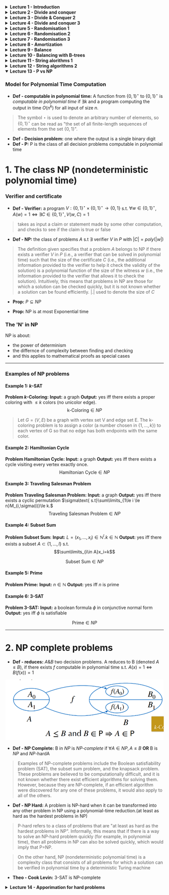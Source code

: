 <details>
<summary><b>Lecture 1 - Introduction</b></summary>

## Binary powering
Input: $(x,n ) \in A \times \N$<br>
Output: $y \in \N : y=x^{n}$


Idea:
$$
x^{n} = \begin{cases}
1 & \text{if } n=0 \\
(x^{n/2})^{2} & \text{if } n \text{ is even} \\
(x^{n-1/2})^{2}\cdot x & \text{if } n \text{ is odd}
\end{cases}
$$

```python
def binpow(x,n):
    if n==0: return 1
    tmp=binpow(x,n//2)
    tmp*=tmp
    if n%2==0: return tmp
    else: return tmp*x
```

## Correctness
An algorithm is **correct** if:
1. It terminates
2. It computes what its specification claims

## Complexity
#### The scientific approach:
1. Experiment for various sizes
2. Model
3. Analyze
4. Validate with experiments
5. If necessary, go to 2

### Binary powering - Analysis
- Lemma: For $n \ge 1, C(n) = \lfloor log_{2}n \rfloor - 1 + \lambda(n)$ where $\lambda(n)$ is the number of 1's in the binary representation of $n$.

---
# IV. Lower bounds
## Complexity of a problem
- **Def - complexity of a problem**: that of the most efficient algorithm that solves it.

### Simple lower bounds
<center>size(Input) + size(Output) $\le$ complexity </center>

---
# V. Reductions
Problem X reduces to problem Y if there is an algorithm that solves X by solving Y.<br>

<center>Complexity of solving X = complexity of solving Y + cost of the reduction</center>

</details>


<details >
<summary><b>Lecture 2 - Divide and conquer</b></summary>

# 1. Polynomials
- Polynomials behave like integers, without carries.

#### Polynomials of Degree 1
$F= f_0+f_1T$<br> $G= g_0+g_1T$<br>
$H:= FG = h_0 + h_1T+ h_2T^2$

Naive algorithm:
$H = (f_{0}g_{0}) + (f_{0}g_{1} + f_1g_0)T + f_1g_1T^2$


## Karatsuba's Algorithm
- **Idea**: Evaluate $FG = h_0 + (\tilde h_1-h_0-h_2)T + h_2T^2$ at $T=x^k$

Algorithm: 
1. if $n$ is small, use naive multiplication
2. Let $k:= \lceil \frac{n}{2} \rceil$
3. Split $F=F_0 + x^kF_1, G= G_0+x^kG_1$ <br>
    $F_0,F_1,G_0,G_1$ of degree $<k$
4. compute **recursively** <br>
  $H_0 := F_0G_0, H_2 := F_1G_1, \tilde H_1 :=(F_0+F_1)(G_0+G_1)$
5. return $H_0+x^k(\tilde H_1 - H_0 -H_2) + x^{2k}H_2$

Complexity: $C(n) = O(n^{log_{2}3})$

---

# 2. Integers
No theorem of complexity equivalence exists, but the
algorithms over polynomials can often be adapted to integers,
with the same complexity

#### Karatsuba's Algorithm for Integers

$F$ and $G$ integers $<2^n \mapsto H:=FG$

Algorithm: 
1. if $n$ is small, use naive multiplication
2. Let $k:= \lceil \frac{n}{2} \rceil$
3. Split $F=F_0 + 2^kF_1, G= G_0+2^kG_1$ <br>
    $F_0,F_1,G_0,G_1<2^k$
4. compute **recursively** <br>
  $H_0 := F_0G_0, H_2 := F_1G_1, \tilde H_1 :=(F_0+F_1)(G_0+G_1)$
5. return $H_0+2^k(\tilde H_1 - H-0 -H_2) + 2^{2k}H_2$

---

# 3. Matrix Multiplication
- **Idea**: Split the matrices into 4 submatrices and compute the product recursively.

Input: two $n \times n$ matrices $A$,$X$ with $n=2^k$<br>
Output: $AX$

Strassen's algorithm:
1. if $n=1$, return $AX$
2. Split $A = \begin{pmatrix} a & b \\ c & d \end{pmatrix}, X = \begin{pmatrix} x & y \\ z & t \end{pmatrix}$ with $(n/2) \times (n/2)$ blocks
3. Compute recursively the $7$ products <br>
$q_1 = a(x+z), q_2 = d(y+t), q_3 = (d-a)(z-y),$ <br>
$q_4 = (b-d)(z+t), q_5 = (b-a)z, q_6 = (c-a)(x+y), q_7 = (c-d)y$
4. Return $\begin{pmatrix}
q_1+q_5 & q_2+q_3+q_4-q_5 \\
q_1 + q_3 + q_6 - q_7 & q_2 + q_7
 \end{pmatrix}$

 ## Application: Graph Transitive Closure
- **Idea**: Represent a graph as an adjacency matrix and compute the transitive closure by matrix multiplication.

Let $G = (V,E)$ be a graph with n vertices.<br>
If $A$ is the adjacency matrix of $G$, then $(A ⋁ I)^{n-1}$ is the
adjacency matrix of $G^*$<br>
The matrix $(A ⋁ I)^{n-1}$ can be computed by log n squaring
operations/multiplications 
</details>

<details>
<summary><b>Lecture 3 - Divide & Conquer 2</b></summary>

# 1. Comparing Rankings
- *Similarity metric (kendall-tau distance)*: number of inversions between two rankings

## Counting inversions
Input: An array A<br>
Output: Numbers of pairs $i<j$ such that $A[i]>A[j]$<br>
(Divide and conquer: $O(nlogn)$)

## Counting inversions: DAC 
Variation of **merge-sort**
1. assume each half is sorted
2. count inversions where A[i] and A[j] are in different halves
3. merge two sorted halves into sorted whole
**Merge-and-Count:** count inversions while merging the two sorted lists 

### Sort and Count Algorithm
```
Sort-and-Count(A):
  if A has one element
    return (0,A)

  Divide A into two halves A1,A2
  (r1,A1) <- Sort-and-Count(A1)
  (r2,A2) <- Sort-and-Count(A2)

  (rC,A) <- Merge-and-Count(A1,A2)
  return (r1+r2+rC,A)
```
```
Merge-and-Count(A1,A2):
  initialize an empty array B
  Inv <- 0

  if A1 or A2 is empty 
    return (0,nonempty list)

  Compare first elems of A1, A2
  If the smallest is in A1:
    move it at the end of B
  Else
    move it at the end of B
    Inv += |A1|

  return (Inv,B)
```

# 2. Selction: Linear Time with DAC
## Complexity of DAC algorithms
$O(log n)$: binary powering<br>
$O(n log n)$: merge sort, counting inversions<br>
$O(nlog23 ≈ n 1.58)$: Karatsuba multiplication (integers, polynomials)<br>
$O(nlog27 ≈ n 2.80)$: Strassen’s matrix multiplication<br>

## Statement of the problem
_Select:_ $(A:= \{a_1, \dots,a_n \},k) \mapsto x \in A$ s.t. $| \{a \in A| a \leq x \}| = k$

**Algorithm:** 
```
Select(A,k):
  If |A| = 1, return A[0]
  Choose a good pivot p 
  q := Partition(A,p)
  If q=k return q
  If q>k return Select(A[:q],k)
  If q<k return Select(A[q:],k-q)
```
Worst case: $C(n) \leq C(n) + O(n) \rightarrow O(n^2)$

### Selection in worst-case linear time

_Goal._ Find pivot element p that divides list of n elements into two pieces so that each piece is guaranteed to have $\leq 7/10 n$ elements.

### Median-of-medians selection algorithm
```
MOM-Select(A,k):
  n <- |A|
  if n < 50:
    return k-th smallest element of A via mergesort
  Group A into n/5 groups of 5 elements each (ignore leftovers)
  B <- median of each group of 5
  p <- MOM-Select(B,n/10)

  (L,R) <- Partition(A,p)
  if (k<|L|) return MOM-select(L,k)
  else if (k>|L|) return MOM-select(R,k-|L|)
  else return p 
```
</details>

<details>
<summary><b>Lecture 4 - Divide and conquer 3</b></summary>

## Master Theorem

Divide and conquer has a recurrence given by: 
$$C(n) \leq mC(\lceil n/p \rceil) + f(n) \text{\qquad for } n \geq p$$


> **Master Theorem - Version 1**
>
> Assume $C(n) \leq mC(n \lceil n/p \rceil)+f(n)$ if $n \geq p$,  
> with $f(n) = cn^\alpha$ ($\alpha \geq 0$). Let $q = p^\alpha$.  
> Then, as $n \to \infty$,  
> $$C(n) = \begin{cases} O(n^\alpha), &\text{if } q>m, \\ O \left(n^\alpha \log n \right), &\text{if } q = m, \\ O \left(n^{\log_p m} \right), &\text{if } q<m. \end{cases}$$
q/m governs which part of the recursion tree dominates

> **Master Theorem - More general**
>
> Assume $C(n) \leq mC(n \lceil n/p \rceil)+f(n)$ if $n \geq p$, with $f(n)$ _increasing_   
> and there exist $(q,r)$ s.t. $q \leq f(pn)/f(n) \leq r$ for large enough $n$.    
> Then, as $n \to \infty$,  
> $$C(n) = \begin{cases} O(f(n)), &\text{if } q>m, \\ O \left(f(n) \log n \right), &\text{if } q = m, \\ O \left(f(n) n^{\log_p (m/q)} \right), &\text{if } q<m. \end{cases}$$
**Note 1.** The previous theorem is a special case of this.  
**Note 2.** A tighter value of $q$ gives a better complexity bound.

# 2. Closest Pair of Points
A case when merging sub-results is not so easy
## Problem: Given points in the plane, find the closest pair.

_Naive method:_ compute all $O(n^2)$ pairwise distances, return pair with smallest one.  
_Divide and Conquer:_ split points into left and right, solve both subproblems (ok), **recombine** (hard).

**1D Approach.** Given $n$ points on a line, find the _closest_ pair 

_Solution:_ sort them in $O(n \cdot \log n)$ and traverse the list computing the distance from each point to the next.

_Sorting Solution **for 2D**:_
- sort by x-coordinate and consider nearby points
- sort by y-coordinate and consider nearby points

## Comparisons within a Strip

> Each point has to be compared with _at most 7_  
> of the next ones for the $y$-coordinate

_Def._ Let $s_i$ be the point in the 3d-strip with the $i$-th smallest y-coordinate  
_Claim._ If $|j-i|>7$, then the distance between $s_i$ and $s_j$ is _at least d_
</details>

<details>
<summary><b>Lecture 5 - Randomisation 1</b></summary>
<br>
<br>

Two types of randomisation:
1. **Las Vegas**: always correct
2. **Monte Carlo**: probabilistic correct

# 1. Toy Monte Carlo Example: Freivalds' Algorithm 
## Problem: Given $A,B,C \in \mathbb{R}^{n \times n}$, decide if $AB=C$.

**Direct approach:** Compute $D = C - AB$ and test whether $D=0$.
**Cost:** $O(n^2.38)$

Freivalds' algorithm:
```
1. Pick a random v uniformly from {0,1}^n
2. Compute w := Cv - A(Bv)
3. Return (w=0)
```

Repeating the algorithm $k$ times, the probability of error is at most $2^{-k}$.
> $Pr(\text{k errors}) \le 1/2^k$

# 2. Another Monte Carlo Example: Min-Cut in a Graph 

Given a graph $G=(V,E)$, find a cut $(S,S')$ of minimum size.

**Naive approach:** Enumerate all cuts and find the minimum one.
**Cost:** $O(2^n)$

**Randomised approach:** Pick a random cut $(S,S')$ and return it.
**Cost:** $O(n)$

Contraction algorithm [Karger'95]:
> 1. Pick a random edge $(u,v)$
> 2. Contract the edge $e$, i.e. $u$ absorbs $v$ 
>    * delete edges between $u$ and $v$ 
>    * redirect all edges incident to $v$ to $u$
> 3. Repeat until there are only two vertices left
> 4. Return the cut $(S,S')$ where $S'$ is the set of nodes absorbed by $u$

**Cost:** $O(n^4ln(n))$

Improved Contraction algorithm [Karger-Stein'96]:
> $n$ is the number of nodes
> if $n \le 6$ then, brute force enumeration
> $t = \lceil 1 + n/\sqrt{2} \rceil$
> Perform two independent runs of the contraction algorithm to obrain $H_1$ and $H_2$ each with $t$ vertices
> Recursively compute min-cuts in each $H_1$ and $H_2$
> Return the smaller of the two min-cuts

**Cost:** $O(n^2log(n))$

# 3. Randomised QuickSort

Recall: Quicstort partitioning
```python
def partition(A, l, r):
  #Runs in place
    x = A[r]
    i = l-1
    for j in range(l, r):
        if A[j] <= x:
            i += 1
            A[i], A[j] = A[j], A[i]
    A[i+1], A[r] = A[r], A[i+1]
    return i+1
```

Recall: Quicksort
```python
def quicksort(A, l, r):
    if l < r:
        q = partition(A, l, r)
        quicksort(A, l, q-1)
        quicksort(A, q+1, r)
```

**Randomised Quicksort**
```python
import random
def sort(A):
    random.shuffle(A) # Randomize the input (in O(n) ops)
    quicksort(A, 0, len(A))
```
<center>

For an **arbitrarily bad input** the **expected** number of comparisons is $\approx 2nlogn - 2.85n$

</center>


| Algorithm | Running time | In place | Extra space | Deterministic |
|:---------:|:------------:|:--------:|:-----------:|:-------------:|
| Quicksort | $O(nlogn)$   | Yes      | $logn$          | No            |
| Mergesort | $O(nlogn)$   | No       | $n$         | Yes           |


# 4. QuickSelect

```python
def select(A, k):
  random.shuffle(A)
  retrun quickselect(A, 0, len(A), k)

def quickselect(A, l, r, k):
  q = partition(A, l, r)
  if q==k: retrun A[q]
  if q<k: return quickselect(A, q+1, r, k)
  return quickselect(A, l, q-1, k)
```

Sorting gives an algorithm $O(nlogn)$ comparisons

</details>

<details>
<summary><b>Lecture 6 - Randomisation 2</b></summary>

# 1. Hash Functions

**Definition:** A hash function $h: A \rightarrow \mathbb{Z}$ is a function that maps objects form a given universe *(int, floats, strings, files etc.)* to integers.

Applications:
- Hash tables: This lecture
- Fingerprinting: check that a file ahs not been corrupted / modified; detect duplicate data; avoid backup of unchanged portions of a file; search pattern in a text (next tutorial)

# 2. Hash Tables
**Collisions do occur!** Hash tables need to detect and handle them.

**Time for insertion**: 
* m = table size
* n = number of elements

When $\alpha = n/m < 1 \text{, } \mathbb{E}( \text{nº probes}) = O(1)$


## Simple dictionaries via Hash Tables with Separate Chaining
**Def - Separate chaining:** Each table entry is a linked list of key-value pairs.

When collision occurs with separate chaining, the new element is added to the end of the list.

```python
def FindInList(key,L):
  for i, (k,v) in enumerate(L):
    if k == key: return i
    return -1

def FindInTable(key,T):
  L = T[hash(key)]
  return L, FindInList(key,L)
```
## Simple dictionaries via Hash tables with Linear Probing

**Def - Linear probing:**: Each table entry is either empty or contains a key-value pair. If a collision occurs, the next empty entry is used.

```python
def FindInTable(key,T):
  v = hash(key)
  while T[v] != None and T[v][0] != key:
    v = (v+1) % m
  return v
```

# 3. Application to Sparse Matrices
**Def - Sparse matrix:** a matrix with many zero entries.
**Ex.** Adjacency matrix of the graph of the web

**Data-structure:** array of dictionaries, where only the nonzero entries are stored

</details>

<details> 
<summary><b>Lecture 7 - Randomisation 3</b></summary>

# 1. Random walk in a maze

## Probabilistic Algorithm
**Input**: $u$ initial vertex, $v$ target vertex.
```
While u != v:
  Pick a random neighbor w of u
  u = w
Return
```
Random variable $X_k$ = vertex visited at $k$th step ($X_0 = u$)

## Exiting the maze
**Lemma:**  $\sum_{v|(u,v) \in G} T(v,u) = 2m - d(u)$
$\implies$ for any edge $(u,v)$, $T(v,u) \le 2m - 1$

Where $T(u,v)$ is the transition probability from $u$ to $v$.
And $m$ is the number of edges in the graph.

**Proposition 1:** $T(u,v) \le (2m-1)\Delta(u,v)$ for any edge $(u,v)$
Where $\Delta(u,v)$ is the number of edges connecting $u$ to $v$.

**Proposition 2:** Expected time to visit all nodes: $T(u,.) \le 2m(n-1)$

# 2. Satisfiability

**Def - Satisfiability:** Given a boolean formula $\phi$ in conjunctive normal form, is there a truth assignment that makes $\phi$ true?

**Example:** $\phi = (x_1 \lor x_2) \land (x_1 \lor \neg x_2) \land (\neg x_1 \lor x_2) \land (\neg x_1 \lor \neg x_2)$

**Def - Clause:** A disjunction of variables.
> $x \vee y \vee z$

**Def - Conjunctive normal form (CNF):** A conjunction of clauses.
> $(x_1 \lor x_2) \land (x_1 \lor \neg x_2)$

## k-SAT
**Def - k-SAT:** A boolean formula $\phi$ is k-SAT if every clause contains at most $k$ variables.

# 3. WalkSat
**Input:** A boolean formula $\phi$ in CNF in $n$ variables.
**Output:** an assignment or FAIL
> 1. Pick an assignemnt $B \in {0,1}^n$ uniformly at random  
> 2. Repeat N times:
>    - If the formula is satisfied, return $B$
>    - Pick a clause $C$ at random
>    - Pick a variable $x$ in $C$ at random
>    - Flip $x$ in $B$
> 3. Return FAIL

N is to be determined by the analysis.

## Analysis of Walksat when $k=2$
$$\mathbb{P}(success) \ge 1/2$$

WalkSat gives a Monte Carlo algorithm in time **$O(n^2)$**

### Analysis for Larger $k$

Same worst-case reasoning gives $\mathbb{P}(\Delta d= -1) \geq 1/k$.  
With $\Delta d$ the change in the number of unsatisfied clauses when flipping a variable.
Probability $p(d)$ of reaching $0$ starting from $d$ when $\mathbb{P}(\Delta d= -1) = 1/k$ (worst-case).

**Lemma.**
$$p(d) = (k-1)^{-d}$$  

Probability that WalkSat succeeds (with $N= \infty$):
$$\mathbb{P}(success) \geq \left(\frac{k}{2(k-1)}\right)^n$$  

### Stopping after $3n$ Steps for 3-SAT

$$\mathbb{P}(success) \geq \dfrac{(3/4)^n}{3n+1}$$


</details>


<details>
<summary><b>Lecture 8 - Amortization</b></summary>

<br>

**Def - Amortized analysis:** average the wors-case over a sequence of operations. 
**Def - Average-case:** average complexity over random inputs or random executions.

# 1. Dynamic Tables
### Tables in Low-Level Languages
```python
A = []
for i in range(N): A.append(i)
# Would have quadratic complexitiy with naive implementation
```

Increasing the size of the table requires:
&nbsp;&nbsp;&nbsp;&nbsp; Allocating a new array of memory
&nbsp;&nbsp;&nbsp;&nbsp; **copying** the old array into the new one
*Expensive!*

### Dynamic tables
**Def - Dynamic table:** a table that can grow and shrink.

They use three fields:
1. Size
2. Capacity
3. Pointer to the array

Worst-Case cost of append: $O(size)$.

### Amortized Cost of a Sequence of Append
 *For example, the amortized cost of a sequence of append operations to a list data structure is the average cost per append operation, over the entire sequence of operations.*

Sequence of capacities:
$$t_{k+1} = \lfloor \alpha(t_k+1)\rfloor, \quad t_0=0$$

$t_k+1$ describes the capacity of the table after $k$ appends.

Total cost of $N$ apped: $C_N \leq N + \sum_{t_k\leq N}t_k$

> **Thm.** Amortized cost bounded by
> $$\dfrac{C_N}{N} \leq 1+ \dfrac{\alpha}{\alpha-1}$$

### Deletion
Retrieve memory when the `size` of the table decreases
* When the size of the table decreases, it is possible to retrieve memory

Dangerous scenario:
- increase by a factor $\alpha$ when full;
- decrease by a factor $1/\alpha$ when possible.
 <sup>can be problematic because it may lead to frequent resizing of the table


_Solution:_ leave space to prepay for the next growth. 

```py
def pop(self):
  if self.size==0: raise IndexError
  res = self.table[self.size]
  self.resize(self.size-1)
  return res

def resize(self,newsize):
  if newsize> self.capacity or newsize< self.capacity/beta:
    self.realloc((int)(alpha*newsize))
  self.size = newsize
```
#### Application to Hash Tables

Hash tables with linear probing require a filling ratio (number of elements stored in the data structure to its capacity) bounded away from 1. _Implemented with dynamic tables._

Resizing the table requires to rehash all the entries.

In Python, the hash function is computed once as a 64-bit integer, and stored with the object. Only its value mod the new size is recomputed.

# 2. Union find

Abstract Data Type for *Equivalence Classes*.
Main operations:
1. Find$(p)$: identifier for the equivalence class of $p$
2. Union$(p,q)$: add the relation p $\sim$ q (Combines two subsets)

## Forests in arrays
$p[i] := parent(i)$
$[2,3,2,3,10,6,6,6,10,6,2,11]$
```
        6           3        11        2
      / | \         |                 / \
     5  7  9        1                0  10
                                        / \
                                       4   8
```

First version:
```python
def find(p,a):
  while p[a]!=a: a=p[a]
  return a

def union(p,a,b):
  link(p, find(p,a), find(p,b))

def link(p,a,b):
  p[a]=b
```

Worst case:
```python	
for i in range(N): union(p,0,i)
# Uses O(N^2) array accesses
```

### Union by Rank
Maintain rank (=height) of each tree.
```python
def link(p,a,b):
  if a==b: return
  if rk[b]>rk[a]: p[a]=b
  else: p[b]=a
  if rk[a]==rk[b]: rk[a]+=1
```
Worst case for find: $O(\log N)$

### Path Compression
```python
def find(p,a):
  if p[a]!=a: p[a]=find(p,p[a])
  return p[a]
```
Preserves the properties of rank (becomes an upper bound on height). Worst-case for find unchanged.
<center>

 **Theorem.** A sequence of $m \ge n$ union or find operation uses $O(mlog^{\star}n)$ array accesses.
</center>

$\log^{\star}n$: number of iterations of $\log_2$ before reaching $\leq1$. 

## Link & Compress
```python
def compress(p,a,b):
  # b ancestor of a
  if a!=b:
    compress(p,p[a],b)
    p[a]=p[b]
```

1. Rewrite the sequence of m union or find as a sequence of O(m) link and compress operations.
2. Perform the links first (each O(1) operations).

**Def - T(m,n,r):** worst-case number of parent changes in $\le m$ compress in a forest of $\le n$ nodes, each of rank $\le r$.

<center>

**Lemma.** $T(m,n,r) \le nr$.
</center>


### High and Low Forests
Split into two forests:
- rank of forest in total $r$
- Choose some $s$ 
- $F_+$ with all nodes with $r \geq rank > s$ 
- $F_-$ with all nodes with $rank \leq s$

```
Compress2(a,b,F):
if rk[a]>s then Compress2(a,b,F+)
elif rk[b]<=s then Compress2(a,b,F-)
else
  x = a
  while rk[p[x]]<=s and p[x]!=x:
    x = p[x]
  Compress2(p[x],b,F+)
  Shatter(a,x,F-) # new parent in F+
  p[x] = x # counts parent change within F+
```

- $m_-$ compress purely inside $F_-$
- $m_+ := m-m_-$

$C$ sequence of $m$ compress _splits_ into  
- $m_-$ compress in $F_-$, denoted $C_-$
- $m_+$ compress in $F_+$, denoted in $C_+$
- $|F_-| \leq n$ parent changes in Shatter
- $\leq m_+$ parent changes within $F_+$

$$T(m,n,r) = T(F,C) \leq T(F_+,C_+) + T(F_-,C_-) + m_+ + n$$

### Conclusion

For any sequence $C$ of length $\leq m$ in a forest with $n$ nodes of rank $\leq r$, 
$$T(F,C)-m \leq T(F_-,C_-)-m_- + T(F_+,C_+) + n$$

Where:
- $T(F,C) -m$ has $rk \leq r$
- $T(F_-,C_-)-m_-$ has $rk\leq s$
- $T(F_+,C_+) \leq \dfrac{rn}{2^s}$

Choose $s=\log_2{r}$
$$T(F,C)-m \leq T(F_-,C_-) -m_- + 2n$$

Iterating $\log^{\star}r$ times yields 

$$T(F,C) \leq m+2n\log^{\star}{r} = O(m\log^{\star}{n}) \quad (m\geq n, r\leq n)$$

</details>


<details>
<summary><b>Lecture 9 - Balance</b></summary>

### Data-structures for Ordered Data

Priority Queues: insert, findmax, deletemax

Ordered Search Trees: insert, find, delete, selectbyrank, floor, ceiling, countbetween, ... 
<sup> (Sorting first is not an option) </sup>

**Balanced trees** allow for all these operations in *worst-case time $O(\log n)$*.

# 1. Priority Queues & Heap-ored Trees

Recall: Dijkstra's algorithm for shortest path in a graph.
```
while PQ not empty:
  remove first edge ((u,v), d(s,u)) from PQ
  if v not in the tree
    add v to the tree
  for all neighbours w of v
    insert ((v,w),d(s,v)+d(v,w)) into PQ
```

## Heaps
**Def - heap:** A heap is a tree-based data structure that satisfies the heap property: each node is either greater than or equal to (in a max heap) or less than or equal to (in a min heap) its children. 

### Basic operations


- **Insert** operation adds a new element to the heap and maintains the heap property.
- **Fixup**  moves an element up in the heap to its correct position after removal or addition to end of min heap.
> $\le \log_2{n}$ comparisons
- **Deletemax** removes the maximum element from a max heap and returns it.
- **Fixdown**  moves an element down in the heap to its correct position after insertion or root removal from a max heap.
> $\le 2\log_2{n}$ comparisons

# 2. Binary Search Trees
**Def - Binary Search Tree:** A binary search tree is a binary tree in which each node has a key and satisfies the binary search tree property: the key in each node is greater than all keys stored in the left subtree, and less than all keys in the right subtree.

Worst-case for *Find/Insert*: $O(n)$

### Average-Case analysis

Internal path length:
- $P_n :=$ sum depth of all nodes
- $P_n/n +1:$ average successful search
- $P_n/n +3:$ average unsuccessful search (=insert)


<center>

**Prop:** In a BST built from $n$ random keys, the average number of comparisons for a search is $1.39\log_2{n} + O(1)$
</center>


### Select
median, select:
change nodes into key,left,right,size

> The select operation is used to find the node with a specific rank (position) in the tree. To do this, we can add additional information to each node in the form of a "size" field, which represents the number of nodes in the subtree rooted at that node.
```py
def _insert(self,node,key):
  if node is None: return Node(key)
  if node.key > key:
    node.left = self._insert(node.left,key)
  elif node.key < key:
    node.right = self._insert(node.right,key)
  node.size = 1 + size(node.left) + size(node.right) # !!!!!!!!!!!!!!!!!!!!!!!!!!!!!!!!!!!!
  return node
```
</details>

<details>
<summary><b>Lecture 10 - Balancing with B-trees</b></summary>

# 3. Red-Black BST

**Def - 2-3 search trees:** Self-balancing data structure used to maintain a sorted list while allowing efficient insertion and deletion. Each node can have two keys (2-node) or three keys (3-node).

### (Left-leaning) Red-Black BST
**Properties:**
- Red links lean left
- No node has two red links connected to it
- Perfect black balance: every path from root to null link has the same number of black links
```
       B (30)
      /       \
    R (20)     B (40)
   /   \         /      \
 B (10) R (30)  B (40) B (50)
```

### Insertion
1. Insert as usual
2. Color new node red
3. Rotate right if right child is red and left child is black
4. Rotate left if left child is red and left grandchild is red
5. Flip colors if both children are red

- **Right rotation:** move left child to root, original root becomes right child, original right child becomes left child of new root
- **Left rotation:** move right child to root, original root becomes left child, original left child becomes right child of new root

#### Worst-Case analysis
<center>

>**Prop:** The height of a red-black BST with $n$ nodes is at most $2\log_2{n}$ 
</center>

# 1. B-Trees

**Def - B-tree:** 
1. The root is either a leaf or has between 2 and $t$ children.
2. Non-leaf nodes (except the root) have between $\lceil t/2 \rceil$ and $t$ children.
3. All leaves are at the same depth. Each leaf stores between $\lceil t/2 \rceil$ and $t$ items.

### B-Trees: Find
For a B-tree of order t:
- each internal node has up to t-1 keys to search 
- each internal node has between $\lceil t/2 \rceil$ and t children
- depth of B-tree storing N items: $O(\log_{\lceil t/2 \rceil}{N})$

Complexity:
- $O(\log_{2}{t})$ to binary search with branch to take at a node
- Total time to ifnd item: $O(log_2N)$

### Insertion
**Insert x (similar to 2-3 search trees):** Do a find on x and find appropriate leaf node
- if leaf node is not full, fill in empty slot with x
- if leaf node is full (has t items):
  - split into two nodes with $\lfloor (t+1)/2 \rfloor$ and $\lceil (t+1)/2 \rceil$ children
  - adjust parents up to the root node

Tree in internal memory: $t=3$ or $4$  
Tree on disk: $t=32$ to $256$ (inferior and leaf nodes fit on 1 disk block)
  - depth = 2 or 3 -> fast access to databases

</center>
</details>

<details>
<summary><b>Lecture 11 - String alorithms 1</b></summary>

### Substring search

**Input:** two strings (text $T$ and pattern $P$)
**Output:** answer to "is $P$ a substring of $T$?" 
$substring := \exists i, \forall j \in \{0,...,m-1\}, T_{i+j} = P_j$


Known algorithms ($|T|=n; |P|=m$):  
||worst case|average case|  
|---:|---|---|  
|Brute force|$\leq nm$|$\leq 2(n-m+1)$|  
|Knuth-Morris-Pratt|$\leq n+m$|$\geq n$|  
|Boyer-Moore|$\leq 3n$|$\approx n/m$|  

# 1. Brute force
```py	
def bruteforce(text,pattern):
  for i in range(len(text) - len(pattern)):
    for j in range(len(pattern)):
      if text[iç+j] != pattern[j]: break
      else:
        return i
  return -1
```  
- Worst-case: $P=a^{m-1}b, t=a^{n-1}b \implies$ $O((n-m+1)m)$

**Expected Number of Comparisons for All Matches**  
Fixed pattern, uniform random text  

|# of texts of length $n$ having...|| 
|---|---|  
|at least the $k$ first letters of the pattern at a given location|$$R^{n-k}$$|  
|exactly the k first letters of the pattern at a fiven location|$$R^{n-k}-R^{n-k-1}$$|
|# of comparisons at this location|$$\sum_{k=0}^m (k+1)(R^{n-k}-R^{n-k-1}) \leq \dfrac{R^n}{1-1/R}$$|  
|# of comparisons at all locations:|$$\leq \frac{(n-m+1)R^n}{1-1/R}$$|  

_Expectation_ $\leq \dfrac{n-m+1}{1-1/R}$.

# 2. Knuth-Morris-Pratt
```py
def kmp(text,dfa):
  m=len(dfa)
  s=0
  for i in range(len(text)):
    s=dfa[s].get([text[i]],0)
    if s==m: return i-m+1
  return -1
```

**Def - Deterministic Finite Automaton (DFA):** 
- a finite set $Q$ of states
- a transition function $\delta: Q \times \Sigma \rightarrow Q$
- an initial state $q_0 \in Q$
- a set of accept states $F \subseteq Q$
> mathematical model used to recognize patterns within input.
>> The DFA operates by reading input symbols one at a time and transitioning between states based on the current input symbol and the transition function. The transition function specifies which state the DFA should move to based on the current state and the input symbol.

When a match fails at index $i$ in the pattern, $i-1$ characters of the text are known $\longrightarrow$ imagine starting over from the 2nd one.  

```py
def preprocess(pattern):
  m=len(pattern)
  # dfa[state][key] gives new state
  dfa=[{} for i in range(m)]
  dfa[0][pattern[0]]=1
  state = 0

  for i in range(1,m):
    for key in dfa[state]: dfa[i][key] = dfa[state][key]
    state = dfa[state].get(pattern[i],0)
    dfa[i][pattern[i]] = i+1
```


# 3. Boyer-Moore
```py
# lcs - least character shift
# bms - boyer-moore shift
def bm(text,pattern, lcs,bms):
  n= len(text)
  m = len(pattern)
  i = 0
  while i<=n-m:
    for j in range(m-1,-1,-1):
      if text[i+j]!=pattern[j]:
        i+=max(1,j-lcs.get(text[i+1],-1),bms[j])
        break
    else: return i
  return -1

def lastoccurence(pattern):
  m = len(pattern)
  lcs = {}
  for i in range(m-1):
    lcs[pattern[i]] = i
  return lcs
```
Worst-case for last character heuristic: $P=ba^{m-1}, T=a^n$

Average-case complexity: $\mathbb{E}[\text{\# of comparisons}]\approx n/m$ for large $R/m$

#### Shift by Longest Suffixes

$bms[j]:= min \left \{ s > 0 | (\forall k \in \{j+1, \dots, m\}: s>k \vee P[k-s] = P[k]) \wedge (s>j \vee P[j-s]\neq P[j])   \right \}$


Corresponding code:

```py 
def longestsuffix(pattern):
  m=len(pattern)
  ls=[0]*(m-1)
  for i in range(m-1,-1,-1):
    for j in range(i+1):
      if pattern[m-1-j] == pattern[i-j]:
        ls[i] += 1
      else: break
  return ls

def bmshift(pattern):
  ls = longestsuffix(pattern)
  m = len(pattern)
  bms = [m]*m
  j = 0
  for i in range(m-2,-1,-1):
    if ls[i]==i+1:
      for j in range(j,m-i,-1): bms[j]=m-1-i
  for i in range(m-1):
    bms[m-1-ls[i]] = m-1-i
  return bms
```

</details>



<details>
<summary><b>Lecture 12 - String algorithms 2</b></summary>

# 1. Tries (digital search trees) 
- **Trie (prefix tree)** is a tree-like data structure for storing a set of strings
- Each node represents a single character in a string
- Root node represents empty string, children of root node represent first characters of strings in set, children of these nodes represent second characters of strings in set, and so on

```py
class Node:
  def __init__(self, sizeAlpha, val=None):
    self.val = val # None except at end of string
    self.child = [None]*sizeAlpha # sizeAlpha = size of alphabet

class Trie:
  def __init__(self, sizeAlpha):
    self.root = Node(sizeAlpha)
    self.sizeAlpha = sizeAlpha
  def insert(self,str,val,idnex=0):
    self.root=self._insert(self.root,str,val,index)
  def find(self,str,index=0):
    return self._find(self.root,str,index)
  def longestprefix(self,str,index=0):
    return self._longestprefix(self.root,str,index)
```

### Find/Insert/LongestPrefix
> Worst-case time *linear* in length of string (optimal)

```py
def _find(self,node,str,index):
  if node is None: return None
  if index==len(str): return node.val
  return self._find(node.child[ord(str[index])],str,index+1)

def _insert(self,node,str,val,index):
  if node is None: node = Node(self.sizeAlpha)
  if index==len(str): node.val = val
  else:
    node.child[ord(str[index])] = self._insert(node.child[ord(str[index])],str,val,index+1)
  return node

def _longestprefix(self,node,str,index):
  if node is None: return -1
  if index==len(str): return 0 
  return 1 + self._longestprefix(node.child[ord(str[index])],str,index+1)
```
$$R \times \text{num. strings} \le \text{size(trie)} \le R \times \text{num. strings} \times \text{average string length}$$


### Ternary Search Tries (TST)
Differ to DST in how they store the strings in the trie.
- The path from the root of the trie to a leaf node represents a complete string
- Each node has three pointers: left, right, and middle
- The left and right pointers are used to store characters that are lexicographically smaller or larger than the character stored at the current node
- The middle pointer is used to store characters that are equal to the character stored at the current node


# 2. Lempel-Ziv-Welch (LZW) compression
- It works by replacing repeating patterns of data with references to dictionary entries that represent the patterns
- The algorithm operates in two phases: encoding and decoding
- During encoding, the algorithm constructs a dictionary of patterns and replaces each pattern with a unique code
- During decoding, the algorithm uses the dictionary to reconstruct the original data by replacing codes with the corresponding patterns
### Create a code with longer and longer prefixes
Example: `abracadabracadabracadabra`
1. Split into reocurring patterns: `a|b|r|a|c|a|d|ab|ra|ca|da|br|ac|ac|ad|abr|a`
2. Create a dictionary: `a:0, b:1, r:2, c:3, d:4, ab:5, ra:6, ca:7, da:8, br:9, ac:10, ad:11, abr:12`
3. Profit! $\implies$ 25 characters $\in \sum$ input **vs** 16 characters $\in \mathbb{N}$ on output

### Resulting Code
```python
def getnext(str,index):
  res = str[index]
  for i in range(1, _SIZE): res=res*256+str[index+i]
  return res

def uncompress(inname,outname):
  dic = [chr(i) for i in range(256)]
  count = _MAXASCII
  with open(inname,"rb") as f_in,\
    open(outname,"wb", encoding="ascii") as f_out:
    text = f_in.read() #Make it a long string
    val = dic[getnext(text,0)]
    for index in range(_SIZE, len(text),_SIZE):
      f_out.write(val)
      new = dic[getnext(text,index)]
      if new is None: new = val+val[0]
      elif new==_MAXASCII: break
      if count<_MAXCODE:
        count += 1
        dic[count] = val+new[0]
      val = new
```

# 3. Huffman Encoding
Huffman encoding is a data compression algorithm that assigns shorter codes to more frequent characters and longer codes to less frequent characters, resulting in a compressed version of the data that uses fewer bits. It builds a binary tree using character frequencies and uses the tree to assign codes, with 0 representing a left branch and 1 representing a right branch.

#### Example:
- Input: `Racoons are cool`
1. Make freq table
<table><thead><tr><th>Character</th><th>Frequency</th></tr></thead><tbody><tr><td>H</td><td>1</td></tr><tr><td>u</td><td>2</td></tr><tr><td>f</td><td>4</td></tr><tr><td>m</td><td>2</td></tr><tr><td>a</td><td>4</td></tr><tr><td>n</td><td>3</td></tr><tr><td>c</td><td>3</td></tr><tr><td>o</td><td>1</td></tr><tr><td>d</td><td>2</td></tr><tr><td>i</td><td>2</td></tr><tr><td>s</td><td>2</td></tr><tr><td>l</td><td>1</td></tr><tr><td>t</td><td>1</td></tr><tr><td>e</td><td>3</td></tr><tr><td>r</td><td>1</td></tr><tr><td>g</td><td>1</td></tr><tr><td>p</td><td>1</td></tr><tr><td>y</td><td>1</td></tr><tr><td>b</td><td>1</td></tr></tbody></table>

2. Make tree based on frequencies
```
            *
           / \
          /   \
         *     *
        / \   / \
       /   \ /   \
      *     *     *
     / \   / \   / \
    /   \ /   \ /   \
   *     *     *     *
  / \   / \   / \   / \
 R   a c   o n   s space r
        / \   /     / \
       e   c l     e   c

```

3. Finally, we use the binary tree to assign codes to the characters. A 0 represents a left branch and a 1 represents a right branch. The resulting encoded data would look like this:
<table><thead><tr><th>Character</th><th>Frequency</th><th>Code</th></tr></thead><tbody><tr><td>R</td><td>1</td><td>1111</td></tr><tr><td>a</td><td>3</td><td>0000</td></tr><tr><td>c</td><td>2</td><td>0001</td></tr><tr><td>o</td><td>3</td><td>0010</td></tr><tr><td>n</td><td>2</td><td>0011</td></tr><tr><td>s</td><td>1</td><td>0100</td></tr><tr><td>space</td><td>2</td><td>0101</td></tr><tr><td>r</td><td>1</td><td>0110</td></tr><tr><td>e</td><td>1</td><td>0111</td></tr><tr><td>c</td><td>1</td><td>1000</td></tr><tr><td>l</td><td>1</td><td>1001</td></tr></tbody></table>


### Optimal Tries
**Def - Weighted external path length:** The sum of the weights of all the nodes on the path from the root to a leaf node $W(t) := \sum_{\text{leaf } l}\text{weight(l)}\times\text{depth(l)}$. Where the *weight(l)=number of occurrences*

**Observations:** there is an optimal trie such that two (sibling) leaves $l_1$ and $l_2$ of minimal weights $n_1$ and $n_2$ are at its lowest level; the trie $T^{\star}$ obtained by replacing $l_1$ and $l_2$ with a leaf $l$ of weight $n_1+n_2$ is also optimal.

### Huffman Algorithm
> **Thm:** Huffman's algorithm constructs a prefix-free code with minimal $W(T)$.

```py
class NodeHuffman:
  def __init__(self,val,child=[None,None]):
    self.val = val
    self.child = child

def maketrie(text,wordsize):
  numocc = getnumberoccurrences(text,wordsize)
  minpq = PQ() #Priority queue of trees by weights
  # Start from a forest with one tree per letter
  for c in range(2**(8*wordsize)):
    if numocc[c]>0:
      minpq.insert(-numocc[c],NodeHuffman(c))
    while minpq.size>1:
      # Comvine two trees of minimal length
      n1,l1 = minpq.deletemax()
      n2,l2 = minpq.deletemax()
      minpq.insert(n1+n2,NodeHuffman(None,[l1,l2]))
  return minpq.deletemax()[1]
```

### Communicating the Trie
Use a preorder tracversal with 0 for nodes and 1+letter for leaves. The resulting string is the code for the trie.

```py
def writetrie(trie,out):
  if trie.val is None:
    out.extend('0')
    writetrie(trie.child[0],out)
    writetrie(trie.child[1],out)
  else:
    out.extend('1')
    out.extend(format(trie.val,'08b'))

def readtrie(barray,index):
  if barray[index]:
    return NodeHuffman(int(barray[index+1:index+1])),index+9
  else:
    left, index = readtrie(barray,index+1)
    right, index = readtrie(barray,index)
    return NodeHuffman(None,[left,right]),index
```

### Summary 

Table of LZW vs Huffman in markdown:

| Name |     |
| :---:   | :---: | 
| Lempel-Ziv-Welsh | captures repetitions, regularity, easy to decode, works in one pass   | 
| Huffman | exploit differences in frequencies, requires two passes, the code must be treansmitted (possibly compressed) as well.  | 
</details>


<details open>
<summary><b>Lecture 13 - P vs NP</b></summary>

### Model for Polynomial Time Computation

- **Def - computable in polynomial time:** A function from $\{0,1\}^\star$ to $\{0,1\}^\star$ is *computable in polynomial time* if $\exists k$ and a program computing the output in time $O(n^k)$ for all input of size $n$.
> The symbol $\star$ is used to denote an arbitrary number of elements, so $\{0,1\}^\star$ can be read as "the set of all finite-length sequences of elements from the set $\{0,1\}$".


- **Def - Decision problem:** one where the output is a single binary digit 
- **Def - P:** P is the class of all decision problems computable in polynomial time

# 1. The class NP (nondeterministic polynomial time)

### Verifier and certificate
- **Def - Verifier:** a program $V : \{0,1\}^\star \times \{0,1\}^\star \rightarrow \{0,1\}$ s.t. $\forall w\in\{0,1\}^\star$, $A(w) = 1 \iff \exists C \in \{0,1\}^\star, V(w,C)=1$
> takes as input a claim or statement made by some other computation, and checks to see if the claim is true or false

- **Def - NP:** the class of problems $A$ s.t $\exists$ verifier $V$ in $P$ with $|C| = poly(|w|)$

>The definition given specifies that a problem $A$ belongs to NP if there exists a verifier $V$ in $P$ (i.e., a verifier that can be solved in polynomial time) such that the size of the certificate $C$ (i.e., the additional information provided to the verifier to help it check the validity of the solution) is a polynomial function of the size of the witness $w$ (i.e., the information provided to the verifier that allows it to check the solution).
>Intuitively, this means that problems in NP are those for which a solution can be checked quickly, but it is not known whether a solution can be found efficiently. 
> |.| used to denote the size of $C$ 

- **Prop:** $P\subseteq NP$

- **Prop:** NP is at most Exponential time

### The 'N' in NP
NP is about:
- the power of determinism
- the differnce of complexity between finding and checking
- and this applies to mathematical proofs as special cases

---
### Examples of NP problems
#### Example 1: $k$-SAT
**Problem $k$-Coloring:**
**Input:** a graph
**Output:** yes iff there exists a proper coloring with $\le k$ colors (no unicolor edge).
$$\text{k-Coloring}\in NP$$
> Let $G=(V,E)$ be a graph with vertex set V and edge set E. The k-coloring problem is to assign a color (a number chosen in $\{1,...,k\}$) to each vertex of G so that no edge has both endpoints with the same color.
#### Example 2: Hamiltonian Cycle
**Problem Hamiltonian Cycle:**
**Input:** a graph
**Output:** yes iff there exists a cycle visiting every vertex exactly once.
$$\text{Hamiltonian Cycle}\in NP$$

#### Example 3: Traveling Salesman Problem
**Problem Traveling Salesman Problem:**
**Input:** a graph
**Output:** yes iff there exists a cyclic permutation $\sigma\text{ s.t}\sum\limits_{1\le i \le n}M_{i,\sigma(i)}\le k.$
$$\text{Traveling Salesman Problem}\in NP$$

#### Example 4: Subset Sum
**Problem Subset Sum:**
**Input:** $L=(x_1,...,x_l)\in\mathbb{N}^l. k\in\mathbb{N}$
**Output:** yes iff there exists a subset $A\subset\{1,...,l\}$ s.t.
$$\sum\limits_{i\in A}x_i=k$$

$$\text{Subset Sum}\in NP$$


#### Example 5: Prime
**Problem Prime:**
**Input:** $n\in\mathbb{N}$
**Output:** yes iff $n$ is prime

#### Example 6: 3-SAT
**Problem 3-SAT:**
**Input:** a boolean formula $\phi$ in conjunctive normal form
**Output:** yes iff $\phi$ is satisfiable



$$\text{Prime}\in NP$$

---

# 2. NP complete problems
- **Def - reduces:** $A \text{\&} B$ two decision problems. A reduces to B (denoted $A \le B$), if there exists $f$ computable in polynomial time s.t. $A(x) = 1 \iff B(f(x)) = 1$

![image of reduces](./Images/graph-NP.png)

- **Def - NP Complete:** B in $NP$ is *$NP$-complete* if $\forall A \in NP, A \le B$ **OR** B is $NP$ and $NP$-hardA
> Examples of NP-complete problems include the Boolean satisfiability problem (SAT), the subset sum problem, and the knapsack problem. These problems are believed to be computationally difficult, and it is not known whether there exist efficient algorithms for solving them. However, because they are NP-complete, if an efficient algorithm were discovered for any one of these problems, it would also apply to all of the others.
- **Def - NP Hard:** A problem is NP-hard when it can be transformed into any other problem in NP using a polynomial-time reduction.(at least as hard as the hardest problems in NP)
>P-hard refers to a class of problems that are "at least as hard as the hardest problems in NP". Informally, this means that if there is a way to solve an NP-hard problem quickly (for example, in polynomial time), then all problems in NP can also be solved quickly, which would imply that P=NP.

>On the other hand, NP (nondeterministic polynomial time) is a complexity class that consists of all problems for which a solution can be verified in polynomial time by a deterministic Turing machine
- **Theo - Cook Levin:** 3-SAT is NP-complete
</details>

<details>
<summary><b>Lecture 14 - Apporimation for hard problems</b></summary>

### P, NP, NP-complete, NP-hard
Recall:
  - **P:** decision problems computable with in polynomial time
  - **NP:** decision problems with a verifier in **P**
  - $B$ in **NP** is **NP-complete** if $\forall A \in NP, A \le B$ *OR* B is **NP** and **NP-hard**
  - **Def - NP-hard:** $\forall A \in NP, A\le B$

### Decision vs. Optimization
Recall Problem SubsetSum:
  - **Def - SubsetSum:** Given a set of integers $S$ and an integer $t$, is there a subset of $S$ whose sum is $t$?
  - **Def - Decision:** Given a set of integers $S$ and an integer $t$, is there a subset of $S$ whose sum is $t$?
  - **Def - Optimization:** Given a set of integers $S$ and an integer $t$, find a subset of $S$ whose sum is as close as possible to $t$. 
  
Optimization variants:
1. Is there (A,m) s.t $\sum\limits_{i\in A} = m \le k$?
2. Maximize m s.t $\sum\limits_{i\in A} = m \le k$
3. Find corresponding A.

- **$\rho$-approximation**: finds $M$ : $M\ge \rho m_{max} (\rho<1)$
$$(M\le \rho\cdot m_{min} (\rho > 1) \text{ for a minimization problem})$$

### Approximation Schemes
$$M\ge (1-\epsilon)\cdot m_{max}$$
>  defines the approximation ratio of an algorithm, where $M$ is the value of the solution found by the algorithm, $m_{max}$ is the value of the optimal solution, and $\epsilon$ is a positive constant between 0 and 1.


- **Def - Polynomail Time Approximation Scheme (PTAS):**  runs in polynomial time for a given $\epsilon$.
- **Def - Fully Polynomial Time Approximation Scheme (FPTAS):** runs in polynomial time aslo in $1/\epsilon$
> This means that the algorithm can find a solution that is arbitrarily close to the optimal solution in polynomial time for any given value of $\epsilon$.

- NP-complete problms are not equal for approximation

# 1. Approximations for Subset-Sum

### Exact algorithm
```python
def subset_sum(X,t):
  X=sorted(X)
  n = len(X)
  S = [0]
  for i in range(n):
    S = merge(S,X[i],t)
  return S[-1]
```
- `merge(s,X[i],t)` -> $(S\cup (S\bigoplus X_i))\cap [0,t]$ in time $O(|S|)$ (works as in MergeSort)
>  It takes two sets, s and X[i], and combines them into a single set. In this case, the operation used to combine the two sets is the bitwise exclusive-or operation (denoted by ⨁) , which compares the bits of two operands and if the bits are different then the corresponding bit in the result is set to 1. And the resulting set is intersected by a range of [0,t] to get the final set.

Correctness: all subsets with sum $\le t$ are considered. 
Complexity: $O(\sum\limits_{i=1}^n |S_i|) = O(min(2^n, nt))$

### Approximation
```python
def approx_subset_sum(X,t):
  X=sorted(X)
  n = len(X)
  S = [0]
  for i in range(n):
    S = merge(S,X[i],t)
    S = filter(S, epsilon/n)
  return S[-1]

def filter(S,delta):
  res = [S[0]]
  for i in range(1,len(S)):
    if S[i] > (1+delta)*res[-1]:
      res.append(S[i])
  return res
```
- **Lemma:** For any $0<a\le b$, $\text{filter}(S,\delta)\cap[a,b]\le \log_{1+\delta}(b/a)$
> The Lemma states that for any range [a,b], the filtered set S will contain no more than log(b/a) elements
- **Thm:** This algorithm returns a $1-\epsilon$-approximation of the optimum, in time $O(\epsilon^{-1}n^3\log n:w
  )$

> The Theorem states that this algorithm returns a 1-epsilon approximation of the optimal subset sum solution, in time O(epsilon^-1n^3log(n)). The approximation ratio of 1-epsilon means that the value of the subset found by the algorithm is at most 1-epsilon times the value of the optimal subset. 

# 2. Max-SAT and its Approximation
### Max-k-SAT is NP-complete for $k\ge 2$
Problem Max-k-SAT
- **Input:** k-SAT formula $\phi$, $l\in \mathbb{N}$
- **Output:** yes $\iff \exists$  a truth assignment satisfying $\ge l$ clauses in $\phi$.

$$\text{3-SAT}\le\text{Max-3-SAT (take }l=|\phi|)\\\text{3-SAT}\le\text{Max-2-SAT}$$
> The 3-SAT problem is a well-known NP-complete problem in computer science. It is a special case of the Boolean satisfiability (SAT) problem, where the given Boolean formula is in conjunctive normal form (CNF) and each clause contains exactly 3 literals. The goal is to find an assignment of Boolean variables that makes the formula true.
>> The Max-3-SAT and Max-2-SAT problems are generalizations of the 3-SAT problem. In the Max-3-SAT problem, the goal is to find an assignment of Boolean variables that maximizes the number of satisfied clauses in a given Boolean formula in CNF 
### The optimum is not harder
Problem Max-k-SAT (optimum variant):
Input: $k$-SAT formula $\phi$
Output: max num. clauses in $\phi$ that can be satisfied at once
> Binary search reduces to $\log m$ solutions to the threshold (decision) problem.
> > The problem can be reduced to a threshold problem by considering different threshold values, and checking whether the number of satisfied clauses is greater than or equal to the threshold for each threshold value. This process can be repeated with different threshold values until the threshold that maximizes the number of satisfied clauses is found. The time complexity of this approach is O(log(m)), where m is the number of clauses in the formula.

Problem Max-k-SAT (value):
**Input:** k-SAT formula $\phi$
**Output:** assignment maximizing num. satisfied clauses in $\phi$
 Use recursively
$opt(\phi) = \max (opt(\phi |_{x_1=0})), opt(\phi|_{x_1=1})$
> The idea is to start with the whole formula, and recursively assign a value (0 or 1) to each variable in the formula. For each variable, the algorithm considers two sub-formulas: one where the variable is assigned 0, and another where it is assigned 1. The algorithm then recursively solves the sub-formulas and chooses the one that maximizes the number of satisfied clauses.

### Random assignments
$\phi = C_1\land ... \land C_m$ a conjunction of $m$ clauses in $x_1,...,x_n$
$n_i$: num. vars in $C_i$ ($n_i=3$ for 3-SAT)
$Z_i$: 1 if $C_i$ is satisfied, 0 otherwise
$Z:=Z_1+...+Z_m$ num. clauses satisfied

- **Lemma:** For a uniform random assignment of the variables, $\mathbb{E}(Z_i)=1-2^{-n_i}$
> The lemma states that for a uniform random assignment of the variables in a k-SAT formula, the expected number of satisfied clauses is given by the expression: $\mathbb{E}(Z_i)=1-2^{-n_i}$.
For 3-SAT, linearity of expectation yields:
1. $\exists$ assignment satisfing at least $(7/8)m$ clauses;
2. random assignment expected within a factor 7/8 of the potimal
> The linearity of expectation yields that for a 3-SAT problem, there exists an assignment which satisfies at least (7/8)m clauses. Also, the random assignment is expected to be within a factor 7/8 of the optimal.
### (Deterministic) Approximation Algorithm
$$\mathbb{E}=\frac{1}{2}\mathbb{E}[Z|x_1=0]+\frac{1}{2}\mathbb{E}[Z|x_1=1]\\\implies \max(\mathbb{E}[Z|x_1=0], \mathbb{E}[Z|x_1=0])\ge \mathbb{E}[Z]$$

- **Algorithm:** choose the values of the variables one by one, by greedily going for the higher expectation
> The algorithm is a greedy algorithm that chooses the values of the variables one by one, by greedily going for the higher expectation. The algorithm starts by considering the first variable x1 and assigns it the value that maximizes the expected number of satisfied clauses. It then proceeds to the next variable
# 3. Approximate Travelling Salesman

### Inapproximability
Recall Problem TSP:
**Input:** $n\times n$ matrix $M$ of positive integers, $k\in \mathbb{N}$
**Output:** yes $\iff \exists$ a cyclic permutation
$$\sigma \text{s.t. } \sum\limits_{1\le i\le n} M_{i,\sigma(i)}\le k$$
> . The output is "YES" if there exists a cyclic permutation of the cities such that the total distance traveled is less than or equal to k, and "NO" otherwise.
 
**Problem Hamiltonian Cycle:** TSP with $M_{i,j}\in\{1,\infty\}, k=n$
> special case of the TSP problem where the matrix M has only two possible values: 1 and infinity. More specifically, M[i][j] = 1 if there is an edge between city i and city j, and M[i][j] = infinity otherwise
<center>

3-SAT $\le$ Hamiltonian Cycle $\le$ TSP
</center>

- For any $\epsilon > 0$, approximating the TSP within a factor $1+\epsilon$ is NP-hard
- Hamiltonian Cycle is NP-complete
Hamiltonian Cycle $\le$ Metric TSP:
$$M_{i,i}=0, M_{i,j}=1\text{ if (i,j)}\in E, 2 \text{ otherwise}$$ 

</details>